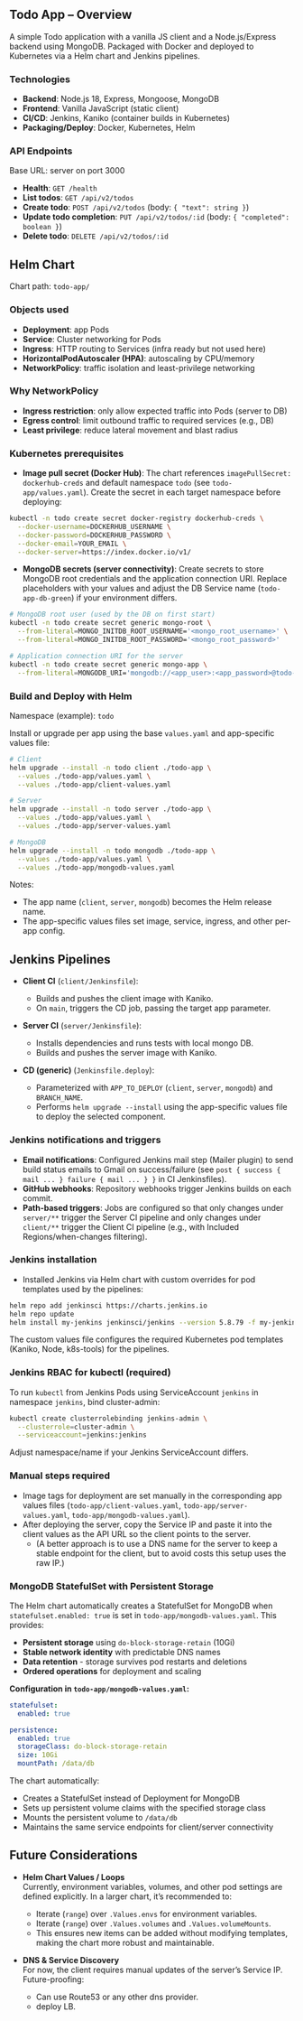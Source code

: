 ## Todo App – Overview

A simple Todo application with a vanilla JS client and a Node.js/Express backend using MongoDB. Packaged with Docker and deployed to Kubernetes via a Helm chart and Jenkins pipelines.

### Technologies
- **Backend**: Node.js 18, Express, Mongoose, MongoDB
- **Frontend**: Vanilla JavaScript (static client)
- **CI/CD**: Jenkins, Kaniko (container builds in Kubernetes)
- **Packaging/Deploy**: Docker, Kubernetes, Helm

### API Endpoints
Base URL: server on port 3000
- **Health**: `GET /health`
- **List todos**: `GET /api/v2/todos`
- **Create todo**: `POST /api/v2/todos` (body: `{ "text": string }`)
- **Update todo completion**: `PUT /api/v2/todos/:id` (body: `{ "completed": boolean }`)
- **Delete todo**: `DELETE /api/v2/todos/:id`

## Helm Chart

Chart path: `todo-app/`

### Objects used
- **Deployment**: app Pods
- **Service**: Cluster networking for Pods
- **Ingress**: HTTP routing to Services (infra ready but not used here)
- **HorizontalPodAutoscaler (HPA)**: autoscaling by CPU/memory
- **NetworkPolicy**: traffic isolation and least-privilege networking

### Why NetworkPolicy
- **Ingress restriction**: only allow expected traffic into Pods (server to DB)
- **Egress control**: limit outbound traffic to required services (e.g., DB)
- **Least privilege**: reduce lateral movement and blast radius

### Kubernetes prerequisites
- **Image pull secret (Docker Hub)**: The chart references `imagePullSecret: dockerhub-creds` and default namespace `todo` (see `todo-app/values.yaml`). Create the secret in each target namespace before deploying:

```bash
kubectl -n todo create secret docker-registry dockerhub-creds \
  --docker-username=DOCKERHUB_USERNAME \
  --docker-password=DOCKERHUB_PASSWORD \
  --docker-email=YOUR_EMAIL \
  --docker-server=https://index.docker.io/v1/
```

- **MongoDB secrets (server connectivity)**: Create secrets to store MongoDB root credentials and the application connection URI. Replace placeholders with your values and adjust the DB Service name (`todo-app-db-green`) if your environment differs.

```bash
# MongoDB root user (used by the DB on first start)
kubectl -n todo create secret generic mongo-root \
  --from-literal=MONGO_INITDB_ROOT_USERNAME='<mongo_root_username>' \
  --from-literal=MONGO_INITDB_ROOT_PASSWORD='<mongo_root_password>'

# Application connection URI for the server
kubectl -n todo create secret generic mongo-app \
  --from-literal=MONGODB_URI='mongodb://<app_user>:<app_password>@todo-app-db-green:27017/todoapp?authSource=admin'
```


### Build and Deploy with Helm
Namespace (example): `todo`

Install or upgrade per app using the base `values.yaml` and app-specific values file:

```bash
# Client
helm upgrade --install -n todo client ./todo-app \
  --values ./todo-app/values.yaml \
  --values ./todo-app/client-values.yaml

# Server
helm upgrade --install -n todo server ./todo-app \
  --values ./todo-app/values.yaml \
  --values ./todo-app/server-values.yaml

# MongoDB
helm upgrade --install -n todo mongodb ./todo-app \
  --values ./todo-app/values.yaml \
  --values ./todo-app/mongodb-values.yaml
```

Notes:
- The app name (`client`, `server`, `mongodb`) becomes the Helm release name.
- The app-specific values files set image, service, ingress, and other per-app config.

## Jenkins Pipelines

- **Client CI** (`client/Jenkinsfile`):
  - Builds and pushes the client image with Kaniko.
  - On `main`, triggers the CD job, passing the target app parameter.

- **Server CI** (`server/Jenkinsfile`):
  - Installs dependencies and runs tests with local mongo DB.
  - Builds and pushes the server image with Kaniko.

- **CD (generic)** (`Jenkinsfile.deploy`):
  - Parameterized with `APP_TO_DEPLOY` (`client`, `server`, `mongodb`) and `BRANCH_NAME`.
  - Performs `helm upgrade --install` using the app-specific values file to deploy the selected component.

### Jenkins notifications and triggers
- **Email notifications**: Configured Jenkins mail step (Mailer plugin) to send build status emails to Gmail on success/failure (see `post { success { mail ... } failure { mail ... } }` in CI Jenkinsfiles).
- **GitHub webhooks**: Repository webhooks trigger Jenkins builds on each commit.
- **Path-based triggers**: Jobs are configured so that only changes under `server/**` trigger the Server CI pipeline and only changes under `client/**` trigger the Client CI pipeline (e.g., with Included Regions/when-changes filtering).

### Jenkins installation
- Installed Jenkins via Helm chart with custom overrides for pod templates used by the pipelines:

```bash
helm repo add jenkinsci https://charts.jenkins.io
helm repo update
helm install my-jenkins jenkinsci/jenkins --version 5.8.79 -f my-jenkins-values.yaml
```

The custom values file configures the required Kubernetes pod templates (Kaniko, Node, k8s-tools) for the pipelines.

### Jenkins RBAC for kubectl (required)
To run `kubectl` from Jenkins Pods using ServiceAccount `jenkins` in namespace `jenkins`, bind cluster-admin:

```bash
kubectl create clusterrolebinding jenkins-admin \
  --clusterrole=cluster-admin \
  --serviceaccount=jenkins:jenkins
```

Adjust namespace/name if your Jenkins ServiceAccount differs.

### Manual steps required
- Image tags for deployment are set manually in the corresponding app values files (`todo-app/client-values.yaml`, `todo-app/server-values.yaml`, `todo-app/mongodb-values.yaml`).
- After deploying the server, copy the Service IP and paste it into the client values as the API URL so the client points to the server.
  - (A better approach is to use a DNS name for the server to keep a stable endpoint for the client, but to avoid costs this setup uses the raw IP.)

### MongoDB StatefulSet with Persistent Storage
The Helm chart automatically creates a StatefulSet for MongoDB when `statefulset.enabled: true` is set in `todo-app/mongodb-values.yaml`. This provides:

- **Persistent storage** using `do-block-storage-retain` (10Gi)
- **Stable network identity** with predictable DNS names
- **Data retention** - storage survives pod restarts and deletions
- **Ordered operations** for deployment and scaling

**Configuration in `todo-app/mongodb-values.yaml`:**
```yaml
statefulset:
  enabled: true

persistence:
  enabled: true
  storageClass: do-block-storage-retain
  size: 10Gi
  mountPath: /data/db
```

The chart automatically:
- Creates a StatefulSet instead of Deployment for MongoDB
- Sets up persistent volume claims with the specified storage class
- Mounts the persistent volume to `/data/db`
- Maintains the same service endpoints for client/server connectivity


## Future Considerations

- **Helm Chart Values / Loops**  
  Currently, environment variables, volumes, and other pod settings are defined explicitly. In a larger chart, it’s recommended to:
  - Iterate (`range`) over `.Values.envs` for environment variables.  
  - Iterate (`range`) over `.Values.volumes` and `.Values.volumeMounts`.  
  - This ensures new items can be added without modifying templates, making the chart more robust and maintainable.

- **DNS & Service Discovery**  
  For now, the client requires manual updates of the server’s Service IP. Future-proofing:
  - Can use Route53 or any other dns provider.
  - deploy LB.

